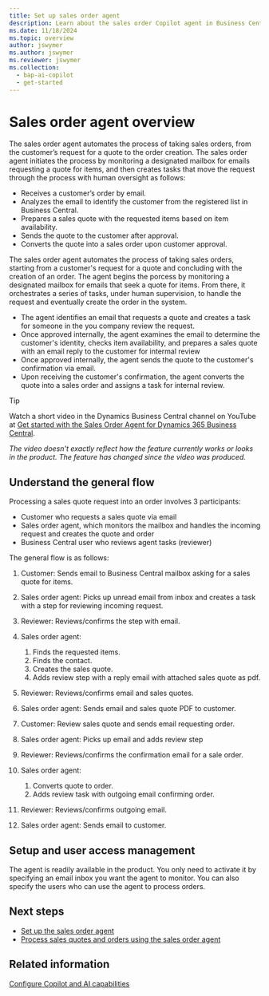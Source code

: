 ```yaml
---
title: Set up sales order agent
description: Learn about the sales order Copilot agent in Business Central.
ms.date: 11/18/2024
ms.topic: overview
author: jswymer
ms.author: jswymer
ms.reviewer: jswymer
ms.collection:
  - bap-ai-copilot
  - get-started
---
```


# Sales order agent overview

The sales order agent automates the process of taking sales orders, from the customer’s request for a quote to the order creation. The sales order agent initiates the process by monitoring a designated mailbox for emails requesting a quote for items, and then creates tasks that move the request through the process with human oversight as follows:

- Receives a customer’s order by email.
- Analyzes the email to identify the customer from the registered list in Business Central.
- Prepares a sales quote with the requested items based on item availability.
- Sends the quote to the customer after approval.
- Converts the quote into a sales order upon customer approval.

The sales order agent automates the process of taking sales orders, starting from a customer's request for a quote and concluding with the creation of an order. The agent begins the porcess by monitoring a designated mailbox for emails that seek a quote for items. From there, it orchestrates a series of tasks, under human supervision, to handle the request and eventually create the order in the system.



- The agent identifies an email that requests a quote and creates a task for someone in the you company review the request.
- Once approved internally, the agent examines the email to determine the customer's identity, checks item availability, and prepares a sales quote with an email reply to the customer for intermal review
- Once approved internally, the agent sends the quote to the customer's confirmation via email.
- Upon receiving the customer's confirmation, the agent converts the quote into a sales order and assigns a task for internal review.

> [!TIP]
> Watch a short video in the Dynamics Business Central channel on YouTube at [Get started with the Sales Order Agent for Dynamics 365 Business Central](https://www.youtube.com/watch?v=6icbmbLc_Og).
>
> *The video doesn't exactly reflect how the feature currently works or looks in the product. The feature has changed since the video was produced.*

## Understand the general flow

Processing a sales quote request into an order involves 3 participants: 

- Customer who requests a sales quote via email
- Sales order agent, which monitors the mailbox and handles the incoming request and creates the quote and order  
- Business Central user who reviews agent tasks (reviewer)

The general flow is as follows:

1. Customer: Sends email to Business Central mailbox asking for a sales quote for items. 
1. Sales order agent: Picks up unread email from inbox and creates a task with a step for reviewing incoming request. 
1. Reviewer: Reviews/confirms the step with email.  
1. Sales order agent: 

    1. Finds the requested items. 
    1. Finds the contact. 
    1. Creates the sales quote. 
    1. Adds review step with a reply email with attached sales quote as pdf. 
1. Reviewer: Reviews/confirms email and sales quotes. 
1. Sales order agent: Sends email and sales quote PDF to customer. 
1. Customer: Review sales quote and sends email requesting order. 
1. Sales order agent: Picks up email and adds review step 
1. Reviewer: Reviews/confirms the confirmation email for a sale order. 
1. Sales order agent: 

    1. Converts quote to order. 
    1. Adds review task with outgoing email confirming order. 
1. Reviewer: Reviews/confirms outgoing email. 
1. Sales order agent: Sends email to customer. 
  
<!--## Transparency and intervention

The sales order agent maintains full transparency by including humans in the loop during the entire process. The agent enables you to review and confirm changes before they're committed to the system and shared with the customer. It issues  in-product notifications that users must address before the agent can continues. For example, a user must approve any outbound e-mail messages to customer before they're sent or provide missing details to about a request.

For each task done by the agent, users get a detailed timeline of the key steps taken by the sales order agent and humans, including the email communications, reviews, and modifications.-->

## Setup and user access management

The agent is readily available in the product. You only need to activate it by specifying an email inbox you want the agent to monitor. You can also specify the users who can use the agent to process orders. <!--delegate their tasks to the sales order agent, channels for receiving orders (for example, email), and select which steps of the order taking process should be included or excluded (for example, whether to convert generated sales quote into an order).--> 

<!--
### Capabilities 

The sales order agent operates based on its instructions and user configuration. It uses AI to identify and carry out the steps needed to complete this task within the Business Central environment. 

The sales order agent is provided with its own set of high-level business instructions, which describe its purpose, outline the task it needs to perform and additional considerations it needs to take when performing the steps. These instructions are defined in the sales order agent code and are not visible to the users. 

### Operation through logical UI API

To execute its tasks, the sales order agent interacts with the Business Central web client using a logical representation of the UI called the logical UI API.  

Through that logical UI API, the sales order agent can read the data displayed on the product pages and access properties of the UI elements (for example, names and descriptions of the pages, fields, actions, and tooltips). It can then combine that data with the instructions provided by the users during sales order agent configuration, along with data received via e-mail messages, and then use AI with its conventional business knowledge to orchestrate the steps which needed to complete each step and the overall task.  

The sales order agent will attempt to overcome errors and adapt when conditions change (for example, when new data is entered by another user on a page). It can also engage in multi-turn e-mail conversation with the customer placing the order, if it needs to clarify or confirm their requirements.  

The sales order agent runs as just another user in Business Central and is granted access solely to the necessary parts of the product to perform its task. It comes with predefined permissions and a UI role (profile) that can be assigned to it by the configuring user, limiting which parts of the product the sales order agent can access and which UI elements (pages, fields, actions and FactBoxes) it can interact with. 

The sales order agent will seek user intervention when specific situations arise, for instance, when preparing outbound communications or providing business approval for key operations.  

The sales order agent is invoked by a built-in e-mail dispatcher, running as a scheduled task, which monitors the company mailbox that’s specified in the sales order taker’s configuration settings. The dispatcher hands over e-mails received from the customers to the sales order agent and sends results of its work, such as prepared sales quote with requested items, in response. -->

## Next steps

- [Set up the sales order agent](sales-order-agent-setup.md)
- [Process sales quotes and orders using the sales order agent](sales-order-agent-process.md)

## Related information

[Configure Copilot and AI capabilities](enable-ai.md)  

